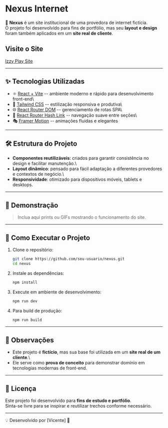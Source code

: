 # Nexus Internet

🚀 **Nexus** é um site institucional de uma provedora de internet
fictícia.\
O projeto foi desenvolvido para fins de portfólio, mas seu **layout e
design** foram também aplicados em um **site real de cliente**.

## Visite o Site

[Izzy Play Site](https://izzy-play-store-vicente-silvas-projects.vercel.app/)

---

## ✨ Tecnologias Utilizadas

- ⚛️ [React + Vite](https://vitejs.dev/) -- ambiente moderno e rápido
  para desenvolvimento front-end\
- 🎨 [Tailwind CSS](https://tailwindcss.com/) -- estilização
  responsiva e produtiva\
- 🌐 [React Router DOM](https://reactrouter.com/) -- gerenciamento de
  rotas SPA\
- 🔗 [React Router Hash
  Link](https://www.npmjs.com/package/react-router-hash-link) --
  navegação suave entre seções\
- 🎭 [Framer Motion](https://www.framer.com/motion/) -- animações
  fluidas e elegantes

---

## 🛠️ Estrutura do Projeto

- **Componentes reutilizáveis**: criados para garantir consistência no
  design e facilitar manutenção.\
- **Layout dinâmico**: pensado para fácil adaptação a diferentes
  provedores e contextos de negócio.\
- **Responsividade**: otimizado para dispositivos móveis, tablets e
  desktops.

---

## 📸 Demonstração

> Inclua aqui prints ou GIFs mostrando o funcionamento do site.

---

## 🚀 Como Executar o Projeto

1.  Clone o repositório:

    ```bash
    git clone https://github.com/seu-usuario/nexus.git
    cd nexus
    ```

2.  Instale as dependências:

    ```bash
    npm install
    ```

3.  Execute em ambiente de desenvolvimento:

    ```bash
    npm run dev
    ```

4.  Para build de produção:

    ```bash
    npm run build
    ```

---

## 📌 Observações

- Este projeto é **fictício**, mas sua base foi utilizada em um **site
  real de um cliente**.\
- Ele serve como **prova de conceito** para demonstrar domínio em
  tecnologias modernas de front-end.

---

## 📄 Licença

Este projeto foi desenvolvido para **fins de estudo e portfólio**.\
Sinta-se livre para se inspirar e reutilizar trechos conforme
necessário.

---

💡 Desenvolvido por \[Vicente\] 🚀
